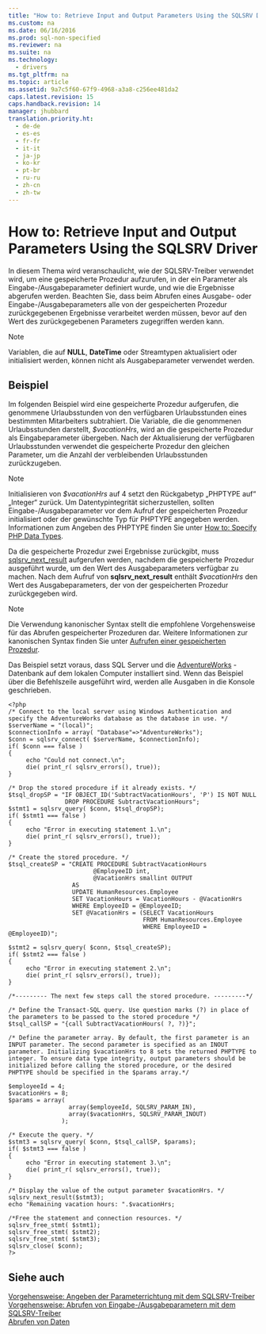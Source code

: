 ```yaml
---
title: "How to: Retrieve Input and Output Parameters Using the SQLSRV Driver"
ms.custom: na
ms.date: 06/16/2016
ms.prod: sql-non-specified
ms.reviewer: na
ms.suite: na
ms.technology: 
  - drivers
ms.tgt_pltfrm: na
ms.topic: article
ms.assetid: 9a7c5f60-67f9-4968-a3a8-c256ee481da2
caps.latest.revision: 15
caps.handback.revision: 14
manager: jhubbard
translation.priority.ht: 
  - de-de
  - es-es
  - fr-fr
  - it-it
  - ja-jp
  - ko-kr
  - pt-br
  - ru-ru
  - zh-cn
  - zh-tw
---
```

# How to: Retrieve Input and Output Parameters Using the SQLSRV Driver
In diesem Thema wird veranschaulicht, wie der SQLSRV-Treiber verwendet wird, um eine gespeicherte Prozedur aufzurufen, in der ein Parameter als Eingabe-\/Ausgabeparameter definiert wurde, und wie die Ergebnisse abgerufen werden. Beachten Sie, dass beim Abrufen eines Ausgabe- oder Eingabe-\/Ausgabeparameters alle von der gespeicherten Prozedur zurückgegebenen Ergebnisse verarbeitet werden müssen, bevor auf den Wert des zurückgegebenen Parameters zugegriffen werden kann.  
  
> [!NOTE]  
> Variablen, die auf **NULL**, **DateTime** oder Streamtypen aktualisiert oder initialisiert werden, können nicht als Ausgabeparameter verwendet werden.  
  
## Beispiel  
Im folgenden Beispiel wird eine gespeicherte Prozedur aufgerufen, die genommene Urlaubsstunden von den verfügbaren Urlaubsstunden eines bestimmten Mitarbeiters subtrahiert. Die Variable, die die genommenen Urlaubsstunden darstellt, *$vacationHrs*, wird an die gespeicherte Prozedur als Eingabeparameter übergeben. Nach der Aktualisierung der verfügbaren Urlaubsstunden verwendet die gespeicherte Prozedur den gleichen Parameter, um die Anzahl der verbleibenden Urlaubsstunden zurückzugeben.  
  
> [!NOTE]  
> Initialisieren von *$vacationHrs* auf 4 setzt den Rückgabetyp „PHPTYPE auf“ „Integer“ zurück. Um Datentypintegrität sicherzustellen, sollten Eingabe-\/Ausgabeparameter vor dem Aufruf der gespeicherten Prozedur initialisiert oder der gewünschte Typ für PHPTYPE angegeben werden. Informationen zum Angeben des PHPTYPE finden Sie unter [How to: Specify PHP Data Types](../Topic/How%20to:%20Specify%20PHP%20Data%20Types.md).  
  
Da die gespeicherte Prozedur zwei Ergebnisse zurückgibt, muss [sqlsrv\_next\_result](../content/sqlsrv_next_result.md) aufgerufen werden, nachdem die gespeicherte Prozedur ausgeführt wurde, um den Wert des Ausgabeparameters verfügbar zu machen. Nach dem Aufruf von **sqlsrv\_next\_result** enthält *$vacationHrs* den Wert des Ausgabeparameters, der von der gespeicherten Prozedur zurückgegeben wird.  
  
> [!NOTE]  
> Die Verwendung kanonischer Syntax stellt die empfohlene Vorgehensweise für das Abrufen gespeicherter Prozeduren dar. Weitere Informationen zur kanonischen Syntax finden Sie unter [Aufrufen einer gespeicherten Prozedur](http://go.microsoft.com/fwlink/?linkid=119517).  
  
Das Beispiel setzt voraus, dass SQL Server und die [AdventureWorks](http://go.microsoft.com/fwlink/?LinkID=67739) -Datenbank auf dem lokalen Computer installiert sind. Wenn das Beispiel über die Befehlszeile ausgeführt wird, werden alle Ausgaben in die Konsole geschrieben.  
  
```  
<?php  
/* Connect to the local server using Windows Authentication and   
specify the AdventureWorks database as the database in use. */  
$serverName = "(local)";  
$connectionInfo = array( "Database"=>"AdventureWorks");  
$conn = sqlsrv_connect( $serverName, $connectionInfo);  
if( $conn === false )  
{  
     echo "Could not connect.\n";  
     die( print_r( sqlsrv_errors(), true));  
}  
  
/* Drop the stored procedure if it already exists. */  
$tsql_dropSP = "IF OBJECT_ID('SubtractVacationHours', 'P') IS NOT NULL  
                DROP PROCEDURE SubtractVacationHours";  
$stmt1 = sqlsrv_query( $conn, $tsql_dropSP);  
if( $stmt1 === false )  
{  
     echo "Error in executing statement 1.\n";  
     die( print_r( sqlsrv_errors(), true));  
}  
  
/* Create the stored procedure. */  
$tsql_createSP = "CREATE PROCEDURE SubtractVacationHours  
                        @EmployeeID int,  
                        @VacationHrs smallint OUTPUT  
                  AS  
                  UPDATE HumanResources.Employee  
                  SET VacationHours = VacationHours - @VacationHrs  
                  WHERE EmployeeID = @EmployeeID;  
                  SET @VacationHrs = (SELECT VacationHours  
                                      FROM HumanResources.Employee  
                                      WHERE EmployeeID = @EmployeeID)";  
  
$stmt2 = sqlsrv_query( $conn, $tsql_createSP);  
if( $stmt2 === false )  
{  
     echo "Error in executing statement 2.\n";  
     die( print_r( sqlsrv_errors(), true));  
}  
  
/*--------- The next few steps call the stored procedure. ---------*/  
  
/* Define the Transact-SQL query. Use question marks (?) in place of  
the parameters to be passed to the stored procedure */  
$tsql_callSP = "{call SubtractVacationHours( ?, ?)}";  
  
/* Define the parameter array. By default, the first parameter is an  
INPUT parameter. The second parameter is specified as an INOUT  
parameter. Initializing $vacationHrs to 8 sets the returned PHPTYPE to  
integer. To ensure data type integrity, output parameters should be  
initialized before calling the stored procedure, or the desired  
PHPTYPE should be specified in the $params array.*/  
  
$employeeId = 4;  
$vacationHrs = 8;  
$params = array(   
                 array($employeeId, SQLSRV_PARAM_IN),  
                 array($vacationHrs, SQLSRV_PARAM_INOUT)  
               );  
  
/* Execute the query. */  
$stmt3 = sqlsrv_query( $conn, $tsql_callSP, $params);  
if( $stmt3 === false )  
{  
     echo "Error in executing statement 3.\n";  
     die( print_r( sqlsrv_errors(), true));  
}  
  
/* Display the value of the output parameter $vacationHrs. */  
sqlsrv_next_result($stmt3);  
echo "Remaining vacation hours: ".$vacationHrs;  
  
/*Free the statement and connection resources. */  
sqlsrv_free_stmt( $stmt1);  
sqlsrv_free_stmt( $stmt2);  
sqlsrv_free_stmt( $stmt3);  
sqlsrv_close( $conn);  
?>  
```  
  
## Siehe auch  
[Vorgehensweise: Angeben der Parameterrichtung mit dem SQLSRV-Treiber](../Topic/How%20to:%20Specify%20Parameter%20Direction%20Using%20the%20SQLSRV%20Driver.md)  
[Vorgehensweise: Abrufen von Eingabe-/Ausgabeparametern mit dem SQLSRV-Treiber](../Topic/How%20to:%20Retrieve%20Output%20Parameters%20Using%20the%20SQLSRV%20Driver.md)  
[Abrufen von Daten](../content/Retrieving-Data.md)  
  
